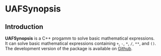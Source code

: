 # UAFSynopsis
## Introduction



**UAFSynopsis** is a C++ progamm to solve basic mathematical expressions. It can solve  basic mathematical expressions containing `+`, `-`, `*`, `/`, `**`, and `()`. The development version of the package is available on [Github](https://github.com/MYaseen208/Calculator).

